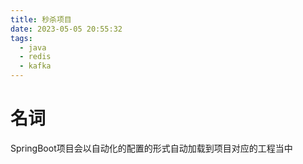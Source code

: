 ```yaml
---
title: 秒杀项目
date: 2023-05-05 20:55:32
tags:
  - java
  - redis
  - kafka
---
```




# 名词

SpringBoot项目会以自动化的配置的形式自动加载到项目对应的工程当中
